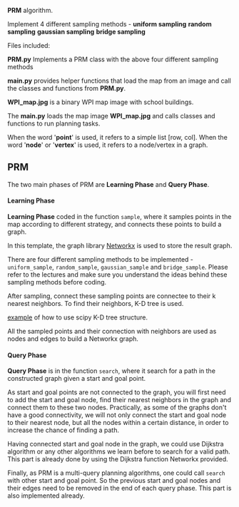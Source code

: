 **PRM** algorithm. 

Implement 4 different sampling methods - 
**uniform sampling**
**random sampling**
**gaussian sampling** 
**bridge sampling**

Files included:

**PRM.py** Implements a PRM class with the above four different sampling methods

**main.py** provides helper functions that load the map from an image and call the classes and functions from **PRM.py**.

**WPI_map.jpg** is a binary WPI map image with school buildings.

The **main.py** loads the map image **WPI_map.jpg** and calls classes and functions to run planning tasks. 

When the word '**point**' is used, it refers to a simple list [row, col]. When the word '**node**' or '**vertex**' is used, it refers to a node/vertex in a graph. 

## PRM

The two main phases of PRM are **Learning Phase** and **Query Phase**. 

#### Learning Phase

**Learning Phase** coded in the function `sample`, where it samples points in the map according to different strategy, and connects these points to build a graph. 

In this template, the graph library [Networkx](https://networkx.org/documentation/stable/) is used to store the result graph. 

There are four different sampling methods to be implemented - `uniform_sample`, `random_sample`, `gaussian_sample` and `bridge_sample`. Please refer to the lectures and make sure you understand the ideas behind these sampling methods before coding. 

After sampling, connect these sampling points are connectee to their k nearest neighbors. To find their neighbors, K-D tree is used. 

[example](https://stackoverflow.com/questions/13796782/networkx-random-geometric-graph-implementation-using-k-d-trees) of how to use scipy K-D tree structure. 

All the sampled points and their connection with neighbors are used as nodes and edges to build a Networkx graph.

#### Query Phase

**Query Phase** is in the function `search`, where it search for a path in the constructed graph given a start and goal point.

As start and goal points are not connected to the graph, you will first need to add the start and goal node, find their nearest neighbors in the graph and connect them to these two nodes. Practically, as some of the graphs don't have a good connectivity, we will not only connect the start and goal node to their nearest node, but all the nodes within a certain distance, in order to increase the chance of finding a path.

Having connected start and goal node in the graph, we could use Dijkstra algorithm or any other algorithms we learn before to search for a valid path. This part is already done by using the Dijkstra function Networkx provided.

Finally, as PRM is a multi-query planning algorithms, one could call `search` with other start and goal point. So the previous start and goal nodes and their edges need to be removed in the end of each query phase. This part is also implemented already.
